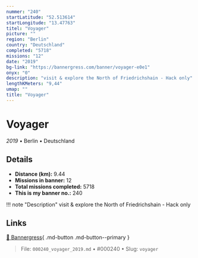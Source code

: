 ```yaml
---
nummer: "240"
startLatitude: "52.513614"
startLongitude: "13.47763"
titel: "Voyager"
picture: ""
region: "Berlin"
country: "Deutschland"
completed: "5718"
missions: "12"
date: "2019"
bg-link: "https://bannergress.com/banner/voyager-e0e1"
onyx: "0"
description: "visit & explore the North of Friedrichshain - Hack only"
lengthKMeters: "9,44"
umap: ""
title: "Voyager"
---
```

# Voyager

*2019* • Berlin • Deutschland



## Details
- **Distance (km):** 9.44
- **Missions in banner:** 12
- **Total missions completed:** 5718
- **This is my banner no.:** 240


!!! note "Description"
    visit & explore the North of Friedrichshain - Hack only



## Links
[🔗 Bannergress](https://bannergress.com/banner/voyager-e0e1){ .md-button .md-button--primary }



> File: `000240_voyager_2019.md` • #000240 • Slug: `voyager`
